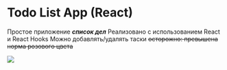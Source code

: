 # Todo List App (React)

Простое приложение ***список дел*** 
Реализовано с использованием React и React Hooks
Можно добавлять/удалять таски 
~~осторожно: превышена норма розового цвета~~



<a href="https://codeclimate.com/github/MrsDante/todoList/maintainability"><img src="https://api.codeclimate.com/v1/badges/5fb58e2bc1e81b9cecf2/maintainability" /></a>